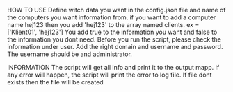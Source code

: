 HOW TO USE
Define witch data you want in the config.json file and name of the computers you want information from.
if you want to add a computer name hej123 then you add 'hej123' to the array named clients. ex = ['Klient01', 'hej123']
You add true to the information you want and false to the information you dont need.
Before you run the script, please check the information under user. Add the right domain and username and password. The username should be and administrator.

INFORMATION
The script will get all info and print it to the output mapp.
If any error will happen, the script will print the error to log file. If file dont exists then the file will be created